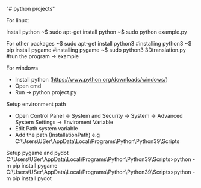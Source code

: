 "# python projects" 

For linux:

Install python
~$ sudo apt-get install python
~$ sudo python example.py

For other packages
~$ sudo apt-get install python3 #installing python3
~$ pip install pygame #installing pygame
~$ sudo python3 3Dtranslation.py #run the program -> example


For windows
- Install python (https://www.python.org/downloads/windows/)
- Open cmd 
- Run -> python project.py


Setup environment path
- Open Control Panel ->  System and Security -> System -> Advanced System Settings -> Enviroment Variable
- Edit Path system variable 
- Add the path (InstallationPath) e.g C:\Users\USer\AppData\Local\Programs\Python\Python39\Scripts


Setup pygame and pydot
C:\Users\USer\AppData\Local\Programs\Python\Python39\Scripts>python -m pip install pygame
C:\Users\USer\AppData\Local\Programs\Python\Python39\Scripts>python -m pip install pydot



